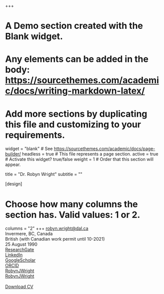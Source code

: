 +++
# A Demo section created with the Blank widget.
# Any elements can be added in the body: https://sourcethemes.com/academic/docs/writing-markdown-latex/
# Add more sections by duplicating this file and customizing to your requirements.

widget = "blank"  # See https://sourcethemes.com/academic/docs/page-builder/
headless = true  # This file represents a page section.
active = true  # Activate this widget? true/false
weight = 1  # Order that this section will appear.

title = "Dr. Robyn Wright"
subtitle = ""

[design]
  # Choose how many columns the section has. Valid values: 1 or 2.
  columns = "2"
+++
<i class="fas fa-envelope"></i> robyn.wright@dal.ca</br>
<i class="fas fa-address-book"></i> Invermere, BC, Canada</br>
<i class="fas fa-passport"></i> British (with Canadian work permit until 10-2021)</br>
<i class="fas fa-birthday-cake"></i> 25 August 1990</br>
<i class="ai ai-researchgate"></i> [ResearchGate](https://www.researchgate.net/profile/Robyn_Wright3)</br>
<i class="fab fa-linkedin"></i> [LinkedIn](https://www.linkedin.com/in/robyn-wright/)</br>
<i class="ai ai-google-scholar"></i> [GoogleScholar](https://scholar.google.ca/citations?user=VtEQhX4AAAAJ&hl=en)</br>
<i class="fab fa-orcid"></i> [ORCID](https://orcid.org/0000-0003-0562-2610)</br>
<i class="fab fa-twitter"></i> [RobynJWright](https://twitter.com/RobynJWright)</br>
<i class="fab fa-instagram"></i> [RobynJWright](https://www.instagram.com/robynjwright/?hl=en)</br></br>
<i class="fas fa-file-pdf"></i> [Download CV](CV.pdf)

